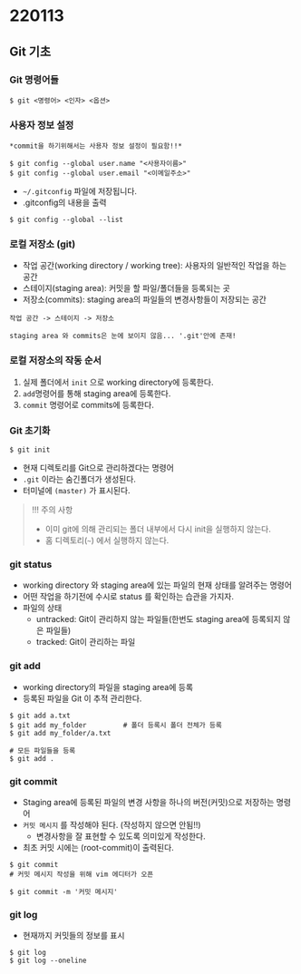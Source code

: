 # 220113



## Git 기초



### Git 명령어들

```
$ git <명령어> <인자> <옵션>
```



### 사용자 정보 설정

`*commit을 하기위해서는 사용자 정보 설정이 필요함!!*`

```
$ git config --global user.name "<사용자이름>"
$ git config --global user.email "<이메일주소>"
```

* `~/.gitconfig` 파일에 저장됩니다.
* .gitconfig의 내용을 출력

```
$ git config --global --list
```



### 로컬 저장소 (git)

* 작업 공간(working directory / working tree): 사용자의 일반적인 작업을 하는 공간
* 스테이지(staging area): 커밋을 할 파일/폴더들을 등록되는 곳
* 저장소(commits):  staging area의 파일들의 변경사항들이 저장되는 공간

`작업 공간 -> 스테이지 -> 저장소`

`staging area 와 commits은 눈에 보이지 않음... '.git'안에 존재!`



### 로컬 저장소의 작동 순서

1. 실제 폴더에서 `init` 으로 working directory에 등록한다.
2. `add`명령어를 통해 staging area에 등록한다.
3. `commit` 명령어로 commits에 등록한다.



### Git 초기화

```
$ git init
```

* 현재 디렉토리를 Git으로 관리하겠다는 명령어
* `.git` 이라는 숨긴폴더가 생성된다.
* 터미널에 `(master)` 가 표시된다. 

> !!! 주의 사항
>
> * 이미 git에 의해 관리되는 폴더 내부에서 다시 init을 실행하지 않는다.
> * 홈 디렉토리(`~`) 에서 실행하지 않는다.



### git status

* working directory 와 staging area에 있는 파일의 현재 상태를 알려주는 명령어
* 어떤 작업을 하기전에 수시로 status 를 확인하는 습관을 가지자.
* 파일의 상태
  * untracked: Git이 관리하지 않는 파일들(한번도 staging area에 등록되지 않은 파일들)
  * tracked: Git이 관리하는 파일



### git add

* working directory의 파일을 staging area에 등록
* 등록된 파일을 Git 이 추적 관리한다.

```
$ git add a.txt
$ git add my_folder 		# 폴더 등록시 폴더 전체가 등록
$ git add my_folder/a.txt

# 모든 파일들을 등록
$ git add .
```





### git commit

* Staging area에 등록된 파일의 변경 사항을 하나의 버전(커밋)으로 저장하는 명령어
* `커밋 메시지` 를 작성해야 된다. (작성하지 않으면 안됨!!)
  * 변경사항을 잘 표현할 수 있도록 의미있게 작성한다.
* 최초 커밋 시에는 (root-commit)이 출력된다.

```
$ git commit
# 커밋 메시지 작성을 위해 vim 에디터가 오픈

$ git commit -m '커밋 메시지'
```



### git log

* 현재까지 커밋들의 정보를 표시

```
$ git log
$ git log --oneline
```

